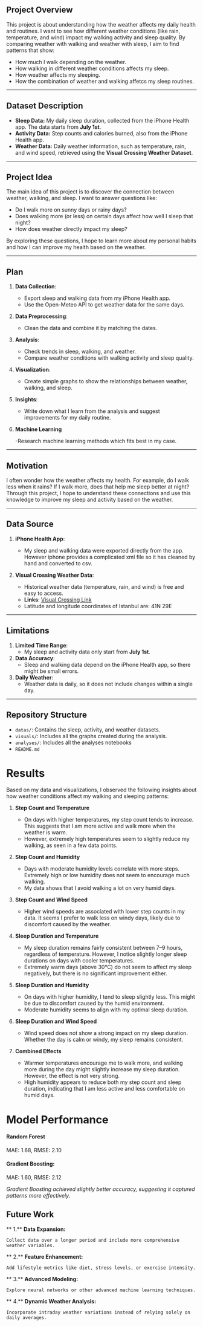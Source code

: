## Project Overview

This project is about understanding how the weather affects my daily health and routines. I want to see how different weather conditions (like rain, temperature, and wind) impact my walking activity and sleep quality. By comparing weather with walking and weather with sleep, I aim to find patterns that show:

- How much I walk depending on the weather.
- How walking in different weather conditions affects my sleep.
- How weather affects my sleeping.
- How the combination of weather and walking affetcs my sleep routines.

---

## Dataset Description

- **Sleep Data:** My daily sleep duration, collected from the iPhone Health app. The data starts from **July 1st**.
- **Activity Data:** Step counts and calories burned, also from the iPhone Health app.
- **Weather Data:** Daily weather information, such as temperature, rain, and wind speed, retrieved using the **Visual Crossing Weather Dataset**.

---

## Project Idea

The main idea of this project is to discover the connection between weather, walking, and sleep. I want to answer questions like:

- Do I walk more on sunny days or rainy days?
- Does walking more (or less) on certain days affect how well I sleep that night?
- How does weather directly impact my sleep?

By exploring these questions, I hope to learn more about my personal habits and how I can improve my health based on the weather.

---

## Plan

1. **Data Collection**:

   - Export sleep and walking data from my iPhone Health app.
   - Use the Open-Meteo API to get weather data for the same days.
2. **Data Preprocessing**:

   - Clean the data and combine it by matching the dates.
3. **Analysis**:

   - Check trends in sleep, walking, and weather.
   - Compare weather conditions with walking activity and sleep quality.
4. **Visualization**:

   - Create simple graphs to show the relationships between weather, walking, and sleep.
5. **Insights**:

   - Write down what I learn from the analysis and suggest improvements for my daily routine.
6. **Machine Learning**

   -Research machine learning methods which fits best in my case.

---

## Motivation

I often wonder how the weather affects my health. For example, do I walk less when it rains? If I walk more, does that help me sleep better at night? Through this project, I hope to understand these connections and use this knowledge to improve my sleep and activity based on the weather.

---

## Data Source

1. **iPhone Health App**:

   - My sleep and walking data were exported directly from the app. However iphone provides a complicated xml file so it has cleaned by hand and converted to csv.
2. **Visual Crossing Weather Data**:

   - Historical weather data (temperature, rain, and wind) is free and easy to access.
   - **Links**: [Visual Crossing Link](https://www.visualcrossing.com/weather/weather-data-services#)
   - Latitude and longitude coordinates of Istanbul are: 41N 29E

---

## Limitations

1. **Limited Time Range**:
   - My sleep and activity data only start from **July 1st**.
2. **Data Accuracy**:
   - Sleep and walking data depend on the iPhone Health app, so there might be small errors.
3. **Daily Weather**:
   - Weather data is daily, so it does not include changes within a single day.

---

## Repository Structure

- `datas/`: Contains the sleep, activity, and weather datasets.
- `visuals/`: Includes all the graphs created during the analysis.
- `analyses/`: Includes all the analyses notebooks
- `README.md`

# Results

Based on my data and visualizations, I observed the following insights about how weather conditions affect my walking and sleeping patterns:

1. **Step Count and Temperature**

   - On days with higher temperatures, my step count tends to increase. This suggests that I am more active and walk more when the weather is warm.
   - However, extremely high temperatures seem to slightly reduce my walking, as seen in a few data points.
2. **Step Count and Humidity**

   - Days with moderate humidity levels correlate with more steps. Extremely high or low humidity does not seem to encourage much walking.
   - My data shows that I avoid walking a lot on very humid days.
3. **Step Count and Wind Speed**

   - Higher wind speeds are associated with lower step counts in my data. It seems I prefer to walk less on windy days, likely due to discomfort caused by the weather.
4. **Sleep Duration and Temperature**

   - My sleep duration remains fairly consistent between 7–9 hours, regardless of temperature. However, I notice slightly longer sleep durations on days with cooler temperatures.
   - Extremely warm days (above 30°C) do not seem to affect my sleep negatively, but there is no significant improvement either.
5. **Sleep Duration and Humidity**

   - On days with higher humidity, I tend to sleep slightly less. This might be due to discomfort caused by the humid environment.
   - Moderate humidity seems to align with my optimal sleep duration.
6. **Sleep Duration and Wind Speed**

   - Wind speed does not show a strong impact on my sleep duration. Whether the day is calm or windy, my sleep remains consistent.
7. **Combined Effects**

   - Warmer temperatures encourage me to walk more, and walking more during the day might slightly increase my sleep duration. However, the effect is not very strong.
   - High humidity appears to reduce both my step count and sleep duration, indicating that I am less active and less comfortable on humid days.

# **Model Performance**

#### Random Forest

MAE: 1.68, RMSE: 2.10

#### **Gradient Boosting:**

MAE: 1.60, RMSE: 2.12

*Gradient Boosting achieved slightly better accuracy, suggesting it captured patterns more effectively.*

## **Future Work**

**
    1.**	**Data Expansion:**

    Collect data over a longer period and include more comprehensive weather variables.

**
    2.**	**Feature Enhancement:**

    Add lifestyle metrics like diet, stress levels, or exercise intensity.

**
    3.**	**Advanced Modeling:**

    Explore neural networks or other advanced machine learning techniques.

**
    4.**	**Dynamic Weather Analysis:**

    Incorporate intraday weather variations instead of relying solely on daily averages.
